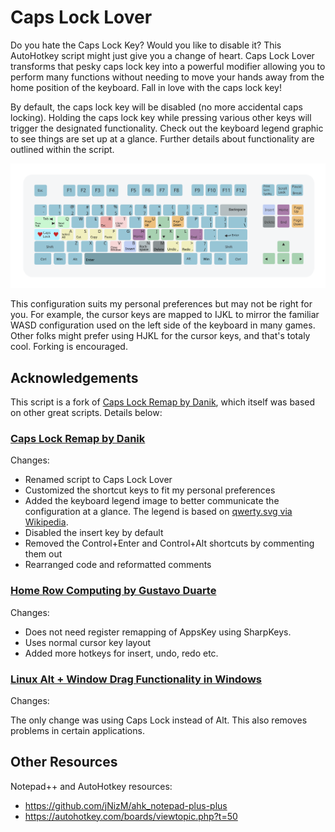 # Caps Lock Lover #

Do you hate the Caps Lock Key? Would you like to disable it? This AutoHotkey script might just give you a change of heart. Caps Lock Lover transforms that pesky caps lock key into a powerful modifier allowing you to perform many functions without needing to move your hands away from the home position of the keyboard. Fall in love with the caps lock key!

By default, the caps lock key will be disabled (no more accidental caps locking). Holding the caps lock key while pressing various other keys will trigger the designated functionality. Check out the keyboard legend graphic to see things are set up at a glance. Further details about functionality are outlined within the script. 

![Alt text](/keyboard-legend.svg?raw=true "Keyboard Legend")

This configuration suits my personal preferences but may not be right for you. For example, the cursor keys are mapped to IJKL to mirror the familiar WASD configuration used on the left side of the keyboard in many games. Other folks might prefer using HJKL for the cursor keys, and that's totaly cool. Forking is encouraged.


## Acknowledgements ##

This script is a fork of [Caps Lock Remap by Danik](https://gist.github.com/Danik/5808330/raw/d572399237ee5f1ccb3a50ba7ae3ebdc0df71883/capslock_remap_alt.ahk), which itself was based on other great scripts. Details below:

### [Caps Lock Remap by Danik](https://gist.github.com/Danik/5808330/raw/d572399237ee5f1ccb3a50ba7ae3ebdc0df71883/capslock_remap_alt.ahk) ###

Changes:

- Renamed script to Caps Lock Lover
- Customized the shortcut keys to fit my personal preferences
- Added the keyboard legend image to better communicate the configuration at a glance. The legend is based on [qwerty.svg via Wikipedia](https://en.wikipedia.org/wiki/File:Qwerty.svg).
- Disabled the insert key by default
- Removed the Control+Enter and Control+Alt shortcuts by commenting them out
- Rearranged code and reformatted comments

### [Home Row Computing by Gustavo Duarte](http://duartes.org/gustavo/blog/post/home-row-computing/) ###

Changes:

- Does not need register remapping of AppsKey using SharpKeys.
- Uses normal cursor key layout 
- Added more hotkeys for insert, undo, redo etc.

### [Linux Alt + Window Drag Functionality in Windows](http://www.howtogeek.com/howto/windows-vista/get-the-linux-altwindow-drag-functionality-in-windows/) ###

Changes:

The only change was using Caps Lock instead of Alt. This also removes problems in certain applications.

## Other Resources ##

Notepad++ and AutoHotkey resources:

- https://github.com/jNizM/ahk_notepad-plus-plus
- https://autohotkey.com/boards/viewtopic.php?t=50
